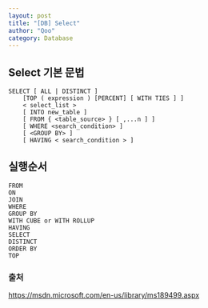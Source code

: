 ```yaml
---
layout: post
title: "[DB] Select"
author: "Qoo"
category: Database
---
```


## Select 기본 문법
```
SELECT [ ALL | DISTINCT ] 
    [TOP ( expression ) [PERCENT] [ WITH TIES ] ] 
    < select_list > 
    [ INTO new_table ] 
    [ FROM { <table_source> } [ ,...n ] ] 
    [ WHERE <search_condition> ] 
    [ <GROUP BY> ] 
    [ HAVING < search_condition > ] 
```

## 실행순서
```
FROM
ON
JOIN
WHERE
GROUP BY
WITH CUBE or WITH ROLLUP
HAVING
SELECT
DISTINCT
ORDER BY
TOP
```

### 출처
https://msdn.microsoft.com/en-us/library/ms189499.aspx 